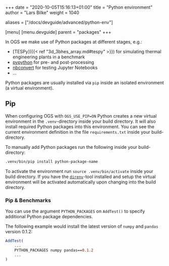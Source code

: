 +++
date = "2020-10-05T15:16:13+01:00"
title = "Python environment"
author = "Lars Bilke"
weight = 1040

aliases = ["/docs/devguide/advanced/python-env"]

[menu]
  [menu.devguide]
    parent = "packages"
+++

In OGS we make use of Python packages at different stages, e.g.:

- [TESPy]({{< ref "3d_3bhes_array.md#tespy" >}}) for simulating thermal engineering plants in a benchmark
- [pvpython](https://kitware.github.io/paraview-docs/latest/python/) for pre- and post-processing
- [nbconvert](https://nbconvert.readthedocs.io/en/latest/) for testing Jupyter Notebooks
- ...

Python packages are usually installed via `pip` inside an isolated environment (a virtual environment).

## Pip

When configuring OGS with `OGS_USE_PIP=ON` Python creates a new virtual environment in the `.venv`-directory inside your build directory. It will also install required Python packages into this environment. You can see the current environment definition in the file `requirements.txt` inside your build-directory.

To manually add Python packages run the following inside your build-directory:

```bash
.venv/bin/pip install python-package-name
```

To activate the environment run `source .venv/bin/activate` inside your build directory. If you have the [`direnv`](https://direnv.net)-tool installed and setup the virtual environment will be activated automatically upon changing into the build directory.

### Pip & Benchmarks

You can use the argument `PYTHON_PACKAGES` on `AddTest()` to specify additional Python package dependencies.

The following example would install the latest version of `numpy` and `pandas` version 0.1.2:

```cmake
AddTest(
    ...
    PYTHON_PACKAGES numpy pandas==0.1.2
    ...
)
```
